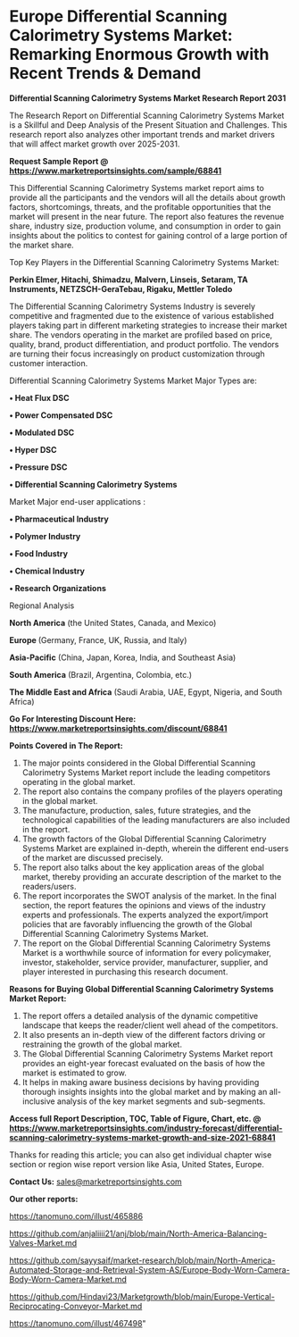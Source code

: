 # Europe Differential Scanning Calorimetry Systems Market: Remarking Enormous Growth with Recent Trends & Demand

<strong>Differential Scanning Calorimetry Systems Market Research Report 2031</strong>

The Research Report on Differential Scanning Calorimetry Systems Market is a Skillful and Deep Analysis of the Present Situation and Challenges. This research report also analyzes other important trends and market drivers that will affect market growth over 2025-2031.

<strong>Request Sample Report @ <a href=https://www.marketreportsinsights.com/sample/68841>https://www.marketreportsinsights.com/sample/68841</a></strong>

This Differential Scanning Calorimetry Systems market report aims to provide all the participants and the vendors will all the details about growth factors, shortcomings, threats, and the profitable opportunities that the market will present in the near future. The report also features the revenue share, industry size, production volume, and consumption in order to gain insights about the politics to contest for gaining control of a large portion of the market share.

Top Key Players in the Differential Scanning Calorimetry Systems Market:

<strong>Perkin Elmer, Hitachi, Shimadzu, Malvern, Linseis, Setaram, TA Instruments, NETZSCH-GeraTebau, Rigaku, Mettler Toledo</strong>

The Differential Scanning Calorimetry Systems Industry is severely competitive and fragmented due to the existence of various established players taking part in different marketing strategies to increase their market share. The vendors operating in the market are profiled based on price, quality, brand, product differentiation, and product portfolio. The vendors are turning their focus increasingly on product customization through customer interaction.

Differential Scanning Calorimetry Systems Market Major Types are:

<strong>• Heat Flux DSC

• Power Compensated DSC

• Modulated DSC

• Hyper DSC

• Pressure DSC

• Differential Scanning Calorimetry Systems</strong>

Market Major end-user applications :

<strong>• Pharmaceutical Industry

• Polymer Industry

• Food Industry

• Chemical Industry

• Research Organizations</strong>

Regional Analysis

</u><strong><b>North America</b></strong> (the United States, Canada, and Mexico)

<strong><b>Europe </b></strong>(Germany, France, UK, Russia, and Italy)

<strong><b>Asia-Pacific</b></strong> (China, Japan, Korea, India, and Southeast Asia)

<strong><b>South America</b></strong> (Brazil, Argentina, Colombia, etc.)

<strong><b>The Middle East and Africa</b></strong> (Saudi Arabia, UAE, Egypt, Nigeria, and South Africa)

<strong>Go For Interesting Discount Here: <a href=https://www.marketreportsinsights.com/discount/68841>https://www.marketreportsinsights.com/discount/68841</a></strong>

<strong>Points Covered in The Report:</strong>
<ol>
  <li>The major points considered in the Global Differential Scanning Calorimetry Systems Market report include the leading competitors operating in the global market.</li>
  <li>The report also contains the company profiles of the players operating in the global market.</li>
  <li>The manufacture, production, sales, future strategies, and the technological capabilities of the leading manufacturers are also included in the report.</li>
  <li>The growth factors of the Global Differential Scanning Calorimetry Systems Market are explained in-depth, wherein the different end-users of the market are discussed precisely.</li>
  <li>The report also talks about the key application areas of the global market, thereby providing an accurate description of the market to the readers/users.</li>
  <li>The report incorporates the SWOT analysis of the market. In the final section, the report features the opinions and views of the industry experts and professionals. The experts analyzed the export/import policies that are favorably influencing the growth of the Global Differential Scanning Calorimetry Systems Market.</li>
  <li>The report on the Global Differential Scanning Calorimetry Systems Market is a worthwhile source of information for every policymaker, investor, stakeholder, service provider, manufacturer, supplier, and player interested in purchasing this research document.</li>
</ol>
<strong>Reasons for Buying Global Differential Scanning Calorimetry Systems Market Report:</strong>

<ol>
  <li>The report offers a detailed analysis of the dynamic competitive landscape that keeps the reader/client well ahead of the competitors.</li>
  <li>It also presents an in-depth view of the different factors driving or restraining the growth of the global market.</li>
  <li>The Global Differential Scanning Calorimetry Systems Market report provides an eight-year forecast evaluated on the basis of how the market is estimated to grow.</li>
  <li>It helps in making aware business decisions by having providing thorough insights insights into the global market and by making an all-inclusive analysis of the key market segments and sub-segments.</li>
</ol>
<strong>Access full Report Description, TOC, Table of Figure, Chart, etc. @ <a href=https://www.marketreportsinsights.com/industry-forecast/differential-scanning-calorimetry-systems-market-growth-and-size-2021-68841>https://www.marketreportsinsights.com/industry-forecast/differential-scanning-calorimetry-systems-market-growth-and-size-2021-68841</a></strong>


Thanks for reading this article; you can also get individual chapter wise section or region wise report version like Asia, United States, Europe.

<strong>Contact Us:</strong>
sales@marketreportsinsights.com

<strong>Our other reports:</strong>

<a href=https://tanomuno.com/illust/465886>https://tanomuno.com/illust/465886</a>

<a href=https://github.com/anjaliiii21/anj/blob/main/North-America-Balancing-Valves-Market.md>https://github.com/anjaliiii21/anj/blob/main/North-America-Balancing-Valves-Market.md</a>

<a href=https://github.com/sayysaif/market-research/blob/main/North-America-Automated-Storage-and-Retrieval-System-AS/Europe-Body-Worn-Camera-Body-Worn-Camera-Market.md>https://github.com/sayysaif/market-research/blob/main/North-America-Automated-Storage-and-Retrieval-System-AS/Europe-Body-Worn-Camera-Body-Worn-Camera-Market.md</a>

<a href=https://github.com/Hindavi23/Marketgrowth/blob/main/Europe-Vertical-Reciprocating-Conveyor-Market.md>https://github.com/Hindavi23/Marketgrowth/blob/main/Europe-Vertical-Reciprocating-Conveyor-Market.md</a>

<a href=https://tanomuno.com/illust/467498>https://tanomuno.com/illust/467498</a>"
